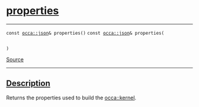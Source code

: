 
<h1 id="properties">
 <a href="#/api/kernel/properties" class="anchor">
   <span>properties</span>
  </a>
</h1>

<div class="signature">

<hr>

  <div class="definition-container">
    <div class="definition">
      <code class="desktop-only"><span class="token keyword">const</span> <a href="#/api/json/">occa::json</a>&amp; properties()</code>
      <code class="mobile-only"><span class="token keyword">const</span> <a href="#/api/json/">occa::json</a>&amp; properties(
    
)</code>
      <div class="flex-spacing"></div>
      <a href="https://github.com/libocca/occa/blob/7d02eac1/include/occa/core/kernel.hpp#L126" target="_blank">Source</a>
    </div>
    
  </div>

  <hr>
</div>


<h2 id="description">
 <a href="#/api/kernel/properties?id=description" class="anchor">
   <span>Description</span>
  </a>
</h2>

Returns the properties used to build the [occa::kernel](/api/kernel/).
